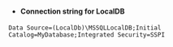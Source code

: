 
* #### Connection string for LocalDB
```
Data Source=(LocalDb)\MSSQLLocalDB;Initial Catalog=MyDatabase;Integrated Security=SSPI
```
